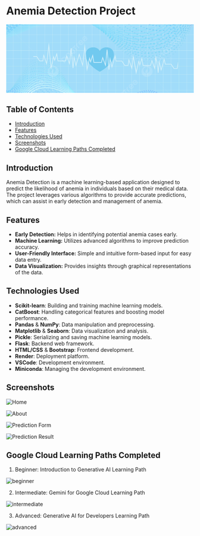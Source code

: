# Anemia Detection Project

![Anemia Detection Banner](./static/banner.jpg)

## Table of Contents

- [Introduction](#introduction)
- [Features](#features)
- [Technologies Used](#technologies-used)
- [Screenshots](#screenshots)
- [Google Cloud Learning Paths Completed](#google-cloud-learning-paths-completed)

## Introduction

Anemia Detection is a machine learning-based application designed to predict the likelihood of anemia in individuals based on their medical data. The project leverages various algorithms to provide accurate predictions, which can assist in early detection and management of anemia.

## Features

- **Early Detection:** Helps in identifying potential anemia cases early.
- **Machine Learning:** Utilizes advanced algorithms to improve prediction accuracy.
- **User-Friendly Interface:** Simple and intuitive form-based input for easy data entry.
- **Data Visualization:** Provides insights through graphical representations of the data.

## Technologies Used

- **Scikit-learn**: Building and training machine learning models.
- **CatBoost**: Handling categorical features and boosting model performance.
- **Pandas** & **NumPy**: Data manipulation and preprocessing.
- **Matplotlib** & **Seaborn**: Data visualization and analysis.
- **Pickle**: Serializing and saving machine learning models.
- **Flask**: Backend web framework.
- **HTML/CSS** & **Bootstrap**: Frontend development.
- **Render**: Deployment platform.
- **VSCode**: Development environment.
- **Miniconda**: Managing the development environment.

## Screenshots

![Home](https://drive.google.com/uc?export=view&id=1fdxpGM1PZDtOHEThwwHQf6P5HlZsrVlb)

![About](https://drive.google.com/uc?export=view&id=18QUTJORTNzc4eRfMzsA83K46jE6kL6KB)

![Prediction Form](https://drive.google.com/uc?export=view&id=1BSOukrhkavFYAA4-Z03WD7oqU530b7wW)

![Prediction Result](https://drive.google.com/uc?export=view&id=1eb-UhtHK4WVhIDc_ObtF39aJm0pheleU)

## Google Cloud Learning Paths Completed

1. Beginner: Introduction to Generative AI Learning Path
   
![beginner](https://drive.google.com/uc?export=view&id=198dllZ9mOx8ciBZBGmZJBxgwPIDkjbWt)


2. Intermediate: Gemini for Google Cloud Learning Path
   
![intermediate](https://drive.google.com/uc?export=view&id=170m_0hxSI7kDaJ3_5YqQGL-wnsi5hNw1)


3. Advanced: Generative AI for Developers Learning Path

![advanced](https://drive.google.com/uc?export=view&id=18mJ63INftFVSgsaMUlnFf-3bZ7cIEFhl)

